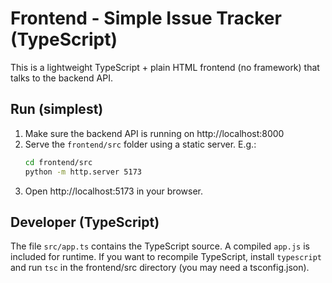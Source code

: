 # Frontend - Simple Issue Tracker (TypeScript)

This is a lightweight TypeScript + plain HTML frontend (no framework) that talks to the backend API.

## Run (simplest)
1. Make sure the backend API is running on http://localhost:8000
2. Serve the `frontend/src` folder using a static server. E.g.:
   ```bash
   cd frontend/src
   python -m http.server 5173
   ```
3. Open http://localhost:5173 in your browser.

## Developer (TypeScript)
The file `src/app.ts` contains the TypeScript source. A compiled `app.js` is included for runtime.
If you want to recompile TypeScript, install `typescript` and run `tsc` in the frontend/src directory (you may need a tsconfig.json).
